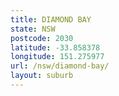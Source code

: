 ```yaml
---
title: DIAMOND BAY
state: NSW
postcode: 2030
latitude: -33.858378
longitude: 151.275977
url: /nsw/diamond-bay/
layout: suburb
---
```

